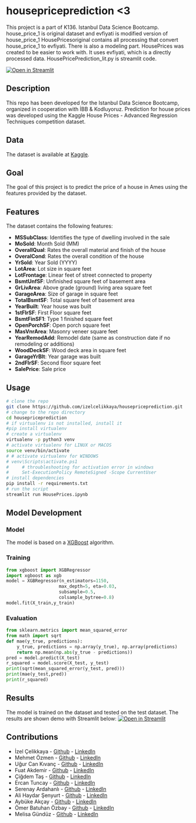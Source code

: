 # housepriceprediction <3
This project is a part of K136. Istanbul Data Science Bootcamp. 
house_price_1 is original dataset and evfiyati is modified version of house_price_1
HousePricesoriginal contains all processing that convert house_price_1 to evfiyati. There is also a modeling part.
HousePrices was created to be easier to work with. It uses evfiyati, which is a directly processed data.
HousePricePrediction_lit.py is streamlit code. 

[![Open in Streamlit](https://static.streamlit.io/badges/streamlit_badge_black_white.svg)](https://share.streamlit.io/izelcelikkaya/housepriceprediction/main/About_🚀.py)
## Description
This repo has been developed for the Istanbul Data Science Bootcamp, organized in cooperation with İBB & Kodluyoruz. Prediction for house prices was developed using the Kaggle House Prices - Advanced Regression Techniques competition dataset.
## Data
The dataset is available at [Kaggle](https://www.kaggle.com/c/house-prices-advanced-regression-techniques).
## Goal
The goal of this project is to predict the price of a house in Ames using the features provided by the dataset.
## Features
The dataset contains the following features:
* **MSSubClass**: Identifies the type of dwelling involved in the sale
* **MoSold**: Month Sold (MM)
* **OverallQual**: Rates the overall material and finish of the house
* **OveralCond**: Rates the overall condition of the house
* **YrSold**: Year Sold (YYYY)
* **LotArea**: Lot size in square feet
* **LotFrontage**: Linear feet of street connected to property
* **BsmtUnfSF**: Unfinished square feet of basement area
* **GrLivArea**: Above grade (ground) living area square feet
* **GarageArea**: Size of garage in square feet
* **TotalBsmtSF**: Total square feet of basement area
* **YearBuilt**: Year house was built
* **1stFlrSF**: First Floor square feet
* **BsmtFinSF1**: Type 1 finished square feet
* **OpenPorchSF**: Open porch square feet
* **MasVnrArea**: Masonry veneer square feet
* **YearRemodAdd**: Remodel date (same as construction date if no remodeling or additions)
* **WoodDeckSF**: Wood deck area in square feet
* **GarageYrBlt**: Year garage was built
* **2ndFlrSF**: Second floor square feet
* **SalePrice**: Sale price
## Usage
```bash
# clone the repo
git clone https://github.com/izelcelikkaya/housepriceprediction.git
# change to the repo directory
cd housepriceprediction
# if virtualenv is not installed, install it
#pip install virtualenv
# create a virtualenv
virtualenv -p python3 venv
# activate virtualenv for LINUX or MACOS
source venv/bin/activate
# # activate virtualenv for WINDOWS
# venv\Scripts\activate.ps1
#     # throubleshooting for activation error in windows
#     Set-ExecutionPolicy RemoteSigned -Scope CurrentUser
# install dependencies
pip install -r requirements.txt
# run the script
streamlit run HousePrices.ipynb
```
## Model Development
### Model
The model is based on a [XGBoost](https://xgboost.readthedocs.io/en/stable/) algorithm.
### Training
```python
from xgboost import XGBRegressor
import xgboost as xgb
model = XGBRegressor(n_estimators=1150, 
                    max_depth=5, eta=0.03, 
                    subsample=0.5, 
                    colsample_bytree=0.8)
model.fit(X_train,y_train)
```
### Evaluation
```python
from sklearn.metrics import mean_squared_error
from math import sqrt
def mae(y_true, predictions):
    y_true, predictions = np.array(y_true), np.array(predictions)
    return np.mean(np.abs(y_true - predictions))
pred = model.predict(X_test)
r_squared = model.score(X_test, y_test)
print(sqrt(mean_squared_error(y_test, pred)))
print(mae(y_test,pred))
print(r_squared)
```
## Results
The model is trained on the dataset and tested on the test dataset. The results are shown demo with Streamlit below:
[![Open in Streamlit](https://static.streamlit.io/badges/streamlit_badge_black_white.svg)](https://share.streamlit.io/izelcelikkaya/housepriceprediction/main/About_🚀.py)
## Contributions
* İzel Çelikkaya - [Github](https://github.com/izelcelikkaya) - [LinkedIn](https://www.linkedin.com/in/izelcelikkaya)
* Mehmet Özmen - [Github](https://github.com/mehmetzmn) - [LinkedIn](https://www.linkedin.com/in/mehmetozmen)
* Uğur Can Kıvanç - [Github](https://github.com/Exedeus21) - [LinkedIn](https://www.linkedin.com/in/ugur-can-kivanc)
* Fuat Akdemir - [Github](https://github.com/FuatAkdemir) - [LinkedIn](https://www.linkedin.com/in/fuatakdemir)
* Çiğdem Taş - [Github](https://github.com/chidemmm) - [LinkedIn](https://www.linkedin.com/in/tashchidem)
* Ercan Tuncay - [Github](https://github.com/ercantncy) - [LinkedIn](https://www.linkedin.com/in/ercantuncay/)
* Serenay Ardahanlı - [Github](https://github.com/Serenayarda) - [LinkedIn](https://www.linkedin.com/in/serenay-ardahanli)
* Ali Haydar Şenyurt - [Github](https://github.com/alisenyurt87) - [LinkedIn](https://www.linkedin.com/in/ali-haydar-senyurt)
* Aybüke Akçay - [Github](https://github.com/akcaybuke) - [LinkedIn](https://www.linkedin.com/in/aybuke-akcay)
* Ömer Batuhan Özbay - [Github](https://github.com/kakan18) - [LinkedIn](https://www.linkedin.com/in/omerbatuhanozbay)
* Melisa Gündüz - [Github](https://github.com/megunduz) - [LinkedIn](https://www.linkedin.com/in/melisagunduz)
